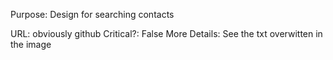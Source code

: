 Purpose: Design for searching contacts

URL: obviously github
Critical?: False
More Details: See the txt overwitten in the image
